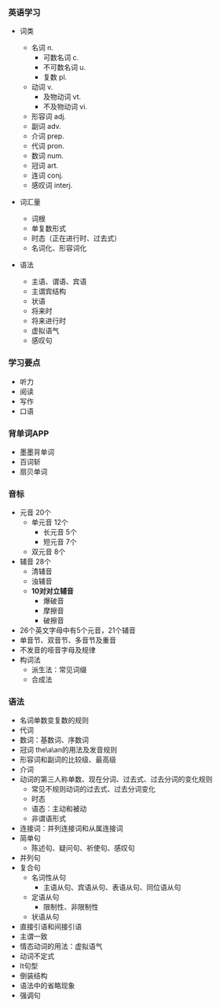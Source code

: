 ### 英语学习
- 词类
    - 名词 n.
        - 可数名词 c.
        - 不可数名词 u.
        - 复数 pl.
    - 动词 v.
        - 及物动词 vt.
        - 不及物动词 vi.
    - 形容词 adj.
    - 副词 adv.
    - 介词 prep.
    - 代词 pron.
    - 数词 num.
    - 冠词 art.
    - 连词 conj.
    - 感叹词 interj.
    
- 词汇量
    - 词根
    - 单复数形式
    - 时态（正在进行时、过去式）
    - 名词化、形容词化
- 语法
    - 主语、谓语、宾语
    - 主谓宾结构
    - 状语
    - 将来时
    - 将来进行时
    - 虚拟语气
    - 感叹句

### 学习要点
- 听力
- 阅读
- 写作
- 口语

### 背单词APP
- 墨墨背单词
- 百词斩
- 扇贝单词


### 音标
- 元音 20个
    - 单元音 12个
        - 长元音 5个
        - 短元音 7个
    - 双元音 8个
- 辅音 28个
    - 清辅音
    - 浊辅音
    - **10对对立辅音**
        - 爆破音
        - 摩擦音
        - 破擦音
- 26个英文字母中有5个元音，21个辅音
- 单音节、双音节、多音节及重音
- 不发音的哑音字母及规律
- 构词法
    - 派生法：常见词缀
    - 合成法
### 语法
- 名词单数变复数的规则
- 代词
- 数词：基数词、序数词
- 冠词 the\a\an的用法及发音规则
- 形容词和副词的比较级、最高级
- 介词
- 动词的第三人称单数、现在分词、过去式、过去分词的变化规则
    - 常见不规则动词的过去式、过去分词变化
    - 时态
    - 语态：主动和被动
    - 非谓语形式
- 连接词：并列连接词和从属连接词
- 简单句
    - 陈述句、疑问句、祈使句、感叹句
- 并列句
- 复合句
    - 名词性从句
        - 主语从句、宾语从句、表语从句、同位语从句
    - 定语从句
        - 限制性、非限制性
    - 状语从句
- 直接引语和间接引语
- 主谓一致
- 情态动词的用法：虚拟语气
- 动词不定式
- It句型
- 倒装结构
- 语法中的省略现象
- 强调句